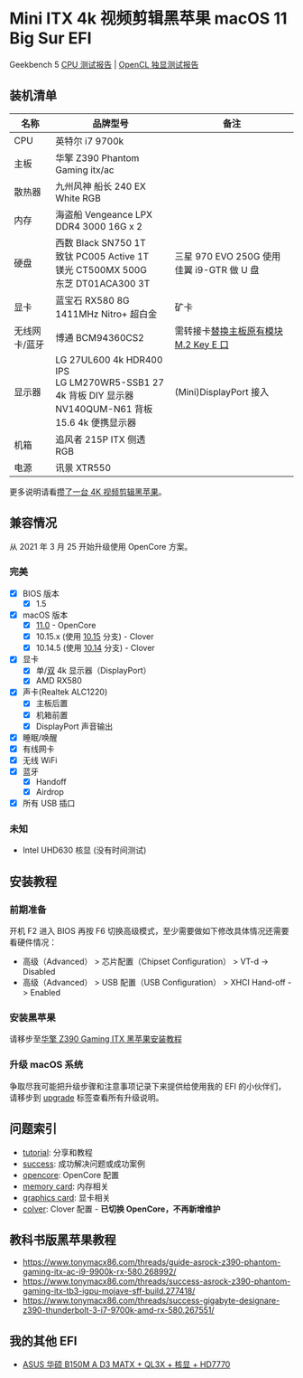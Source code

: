 # Mini ITX 4k 视频剪辑黑苹果 macOS 11 Big Sur EFI

Geekbench 5 [CPU 测试报告](https://browser.geekbench.com/v5/cpu/8065088) | [OpenCL 独显测试报告](https://browser.geekbench.com/v5/compute/2877627)

## 装机清单

| 名称 | 品牌型号 | 备注 |
| --- | --- | --- |
| CPU | 英特尔 i7 9700k |  |
| 主板 | 华擎 Z390 Phantom Gaming itx/ac |  |
| 散热器 | 九州风神 船长 240 EX White RGB |  |
| 内存 | 海盗船 Vengeance LPX DDR4 3000 16G x 2 |  |
| 硬盘 | 西数 Black SN750 1T<br />致钛 PC005 Active 1T<br />镁光 CT500MX 500G<br />东芝 DT01ACA300 3T | 三星 970 EVO 250G 使用佳翼 i9-GTR 做 U 盘 |
| 显卡 | 蓝宝石 RX580 8G 1411MHz Nitro+ 超白金 | 矿卡 |
| 无线网卡/蓝牙 | 博通 BCM94360CS2 | 需转接卡[替换主板原有模块 M.2 Key E 口](http://icyleaf.com/images/install-boardcom-module-to-motherboard.jpg) |
| 显示器 | LG 27UL600 4k HDR400 IPS<br>LG LM270WR5-SSB1 27 4k 背板 DIY 显示器<br>NV140QUM-N61 背板 15.6 4k 便携显示器 | (Mini)DisplayPort 接入 |
| 机箱 | 追风者 215P ITX 侧透 RGB |  |
| 电源 | 讯景 XTR550 |  |

更多说明请看[攒了一台 4K 视频剪辑黑苹果](http://icyleaf.com/2019/01/itx-coffee-lake-hackintosh-build-for-4k-video-editing/)。

## 兼容情况

从 2021 年 3 月 25 开始升级使用 OpenCore 方案。

### 完美

- [x] BIOS 版本
    - [x] 1.5
- [x] macOS 版本
    - [x] [11.0](https://github.com/icyleaf/EFI-ASRock-Z390-Phantom-Gaming-ITX/issues/51) - OpenCore
    - [x] 10.15.x (使用 [10.15](https://github.com/icyleaf/EFI-ASRock-Z390-Phantom-Gaming-ITX/tree/10.15) 分支) - Clover
    - [x] 10.14.5 (使用 [10.14](https://github.com/icyleaf/EFI-ASRock-Z390-Phantom-Gaming-ITX/tree/10.14) 分支) - Clover
- [x] 显卡
    - [x] 单/[双](https://github.com/icyleaf/EFI-ASRock-Z390-Phantom-Gaming-ITX/issues/36) 4k 显示器（DisplayPort）
    - [x] AMD RX580
- [x] 声卡(Realtek ALC1220)
    - [x] 主板后置
    - [x] 机箱前置
    - [x] DisplayPort 声音输出
- [x] 睡眠/唤醒
- [x] 有线网卡
- [x] 无线 WiFi
- [x] 蓝牙
    - [x] Handoff
    - [x] Airdrop
- [x] 所有 USB 插口

### 未知

- Intel UHD630 核显 (没有时间测试)

## 安装教程

### 前期准备

开机 F2 进入 BIOS 再按 F6 切换高级模式，至少需要做如下修改具体情况还需要看硬件情况：

- 高级（Advanced） > 芯片配置（Chipset Configuration） > VT-d -> Disabled
- 高级（Advanced） > USB 配置（USB Configuration） > XHCI Hand-off -> Enabled

### 安装黑苹果

请移步至[华擎 Z390 Gaming ITX 黑苹果安装教程](http://icyleaf.com/2019/03/asrock-z390-gaming-itx-install-hackintosh-tutorial/)

### 升级 macOS 系统

争取尽我可能把升级步骤和注意事项记录下来提供给使用我的 EFI 的小伙伴们，请移步到 [upgrade](https://github.com/icyleaf/EFI-ASRock-Z390-Phantom-Gaming-ITX/issues?utf8=%E2%9C%93&q=is%3Aissue+label%3Aupgrade) 标签查看所有升级说明。

## 问题索引

- [tutorial](https://github.com/icyleaf/EFI-ASRock-Z390-Phantom-Gaming-ITX/labels/tutorial): 分享和教程
- [success](https://github.com/icyleaf/EFI-ASRock-Z390-Phantom-Gaming-ITX/labels/success): 成功解决问题或成功案例
- [opencore](https://github.com/icyleaf/EFI-ASRock-Z390-Phantom-Gaming-ITX/labels/opencore): OpenCore 配置
- [memory card](https://github.com/icyleaf/EFI-ASRock-Z390-Phantom-Gaming-ITX/labels/memory%20card): 内存相关
- [graphics card](https://github.com/icyleaf/EFI-ASRock-Z390-Phantom-Gaming-ITX/labels/graphics%20card): 显卡相关
- [colver](https://github.com/icyleaf/EFI-ASRock-Z390-Phantom-Gaming-ITX/labels/clover): Clover 配置 - **已切换 OpenCore，不再新增维护**

## 教科书版黑苹果教程

- https://www.tonymacx86.com/threads/guide-asrock-z390-phantom-gaming-itx-ac-i9-9900k-rx-580.268992/
- https://www.tonymacx86.com/threads/success-asrock-z390-phantom-gaming-itx-tb3-igpu-mojave-sff-build.277418/
- https://www.tonymacx86.com/threads/success-gigabyte-designare-z390-thunderbolt-3-i7-9700k-amd-rx-580.267551/

## 我的其他 EFI

- [ASUS 华硕 B150M A D3 MATX + QL3X + 核显 + HD7770](https://github.com/icyleaf/EFI-ASUS-B150M-A-D3-QL3X)
